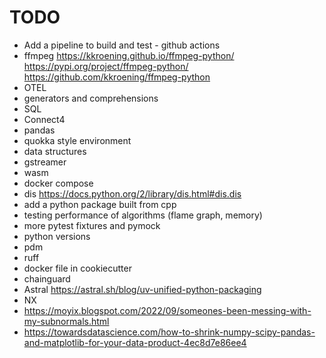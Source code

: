 # TODO

- Add a pipeline to build and test - github actions
- ffmpeg
  <https://kkroening.github.io/ffmpeg-python/>
  <https://pypi.org/project/ffmpeg-python/>
  <https://github.com/kkroening/ffmpeg-python>
- OTEL
- generators and comprehensions
- SQL
- Connect4
- pandas
- quokka style environment
- data structures
- gstreamer
- wasm
- docker compose
- dis https://docs.python.org/2/library/dis.html#dis.dis
- add a python package built from cpp
- testing performance of algorithms (flame graph, memory)
- more pytest fixtures and pymock
- python versions
- pdm
- ruff
- docker file in cookiecutter
- chainguard
- Astral https://astral.sh/blog/uv-unified-python-packaging
- NX
- https://moyix.blogspot.com/2022/09/someones-been-messing-with-my-subnormals.html
- https://towardsdatascience.com/how-to-shrink-numpy-scipy-pandas-and-matplotlib-for-your-data-product-4ec8d7e86ee4
